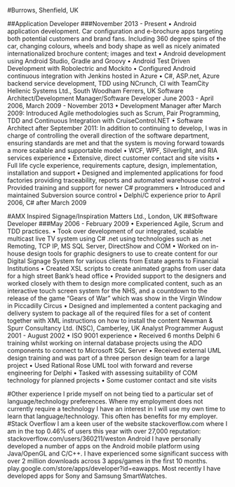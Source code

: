 #Burrows, Shenfield, UK

##Application Developer
###November 2013 - Present
•	Android application development. Car configuration and e-brochure apps targeting both potential customers and brand fans. Including 360 degree spins of the car, changing colours, wheels and body shape as well as nicely animated internationalized brochure content; images and text
•	Android development using Android Studio, Gradle and Groovy
•	Android Test Driven Development with Robolectric and Mockito
•	Configured Android continuous integration with Jenkins hosted in Azure
•	C#, ASP.net, Azure backend service development, TDD using NCrunch, CI with TeamCity
Hellenic Systems Ltd., South Woodham Ferrers, UK
Software Architect/Development Manager/Software Developer
 June 2003 - April 2006, March 2009 - November 2013
•	Development Manager after March 2009: Introduced Agile methodologies such as Scrum, Pair Programming, TDD and Continuous Integration with CruiseControl.NET
•	Software Architect after September 2011:  In addition to continuing to develop, I was in charge of controlling the overall direction of the software department, ensuring standards are met and that the system is moving forward towards a more scalable and supportable model
•	WCF, WPF, Silverlight, and RIA services experience
•	Extensive, direct customer contact and site visits
•	Full life cycle experience, requirements capture, design, implementation, installation and support
•	Designed and implemented applications for food factories providing traceability, reports and automated warehouse control
•	Provided training and support for newer C# programmers
•	Introduced and maintained Subversion source control
•	Delphi/C experience prior to April 2006, C# after March 2009

#AMX Inspired Signage/Inspiration Matters Ltd., London, UK
##Software Developer
###May 2006 - February 2009
•	Experienced Agile, Scrum and TDD practices.
•	Took over development of our integrated, scalable multicast live TV system using C# .net using technologies such as .net Remoting, TCP IP, MS SQL Server, DirectShow and COM
•	Worked on in-house design tools for graphic designers to use to create content for our Digital Signage System for various clients from Estate agents to Financial Institutions
•	Created XSL scripts to create animated graphs from user data for a high street Bank’s head office
•	Provided support to the designers and worked closely with them to design more complicated content, such as an interactive touch screen system for the NHS, and a countdown to the release of the game “Gears of War” which was show in the Virgin Window in Piccadilly Circus
•	Designed and implemented a content packaging and delivery system to package all of the required files for a set of content together with XML instructions on how to install the content
Newman & Spurr Consultancy Ltd. (NSC), Camberley, UK
Analyst Programmer
August 2001 - August 2002
•	ISO 9001 experience
•	Received 6 months Delphi 6 training whilst working on internal database projects using the ADO components to connect to Microsoft SQL Server
•	Received external UML design training and was part of a three person design team for a large project
•	Used Rational Rose UML tool with forward and reverse engineering for Delphi
•	Tasked with assessing suitability of COM technology for planned projects
•	Some customer contact and site visits

#Other experience
I pride myself on not being tied to a particular set of language/technology preferences. Where my employment does not currently require a technology I have an interest in I will use my own time to learn that language/technology. This often has benefits for my employer.
#Stack Overflow
I am a keen user of the website stackoverflow.com where I am in the top 0.46% of users this year with over 27,000 reputation: stackoverflow.com/users/360211/weston
Android
I have personally developed a number of apps on the Android mobile platform using Java/OpenGL and C/C++. I have experienced some significant success with over 2 million downloads across 3 apps/games in the first 10 months. play.google.com/store/apps/developer?id=eawapps. Most recently I have developed apps for Sony and Samsung SmartWatches.